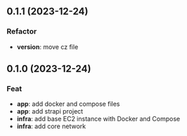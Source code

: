 ## 0.1.1 (2023-12-24)

### Refactor

- **version**: move cz file

## 0.1.0 (2023-12-24)

### Feat

- **app**: add docker and compose files
- **app**: add strapi project
- **infra**: add base EC2 instance with Docker and Compose
- **infra**: add core network
